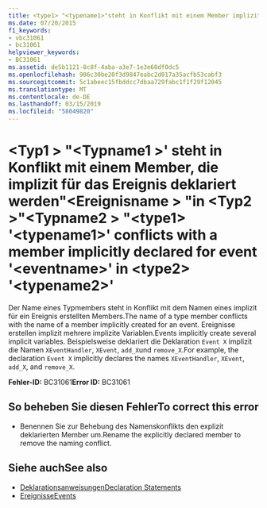 ```yaml
---
title: <type1> "<typename1>"steht in Konflikt mit einem Member implizit für das Ereignis deklariert"<eventname>" in <type2> "<typename2>"
ms.date: 07/20/2015
f1_keywords:
- vbc31061
- bc31061
helpviewer_keywords:
- BC31061
ms.assetid: de5b1121-8c8f-4aba-a3e7-1e3e60df0dc5
ms.openlocfilehash: 906c30be20f3d9847eabc2d017a35acfb53cabf3
ms.sourcegitcommit: 5c1abeec15fbddcc7dbaa729fabc1f1f29f12045
ms.translationtype: MT
ms.contentlocale: de-DE
ms.lasthandoff: 03/15/2019
ms.locfileid: "58049820"
---
```

# <a name="type1-typename1-conflicts-with-a-member-implicitly-declared-for-event-eventname-in-type2-typename2"></a><span data-ttu-id="2459e-102">\<Typ1 > "\<Typname1 >' steht in Konflikt mit einem Member, die implizit für das Ereignis deklariert werden"\<Ereignisname > "in \<Typ2 >"\<Typname2 > "</span><span class="sxs-lookup"><span data-stu-id="2459e-102">\<type1> '\<typename1>' conflicts with a member implicitly declared for event '\<eventname>' in \<type2> '\<typename2>'</span></span>
<span data-ttu-id="2459e-103">Der Name eines Typmembers steht in Konflikt mit dem Namen eines implizit für ein Ereignis erstellten Members.</span><span class="sxs-lookup"><span data-stu-id="2459e-103">The name of a type member conflicts with the name of a member implicitly created for an event.</span></span> <span data-ttu-id="2459e-104">Ereignisse erstellen implizit mehrere implizite Variablen.</span><span class="sxs-lookup"><span data-stu-id="2459e-104">Events implicitly create several implicit variables.</span></span> <span data-ttu-id="2459e-105">Beispielsweise deklariert die Deklaration `Event X` implizit die Namen `XEventHandler`, `XEvent`, `add_X`und `remove_X`.</span><span class="sxs-lookup"><span data-stu-id="2459e-105">For example, the declaration `Event X` implicitly declares the names `XEventHandler`, `XEvent`, `add_X`, and `remove_X`.</span></span>  
  
 <span data-ttu-id="2459e-106">**Fehler-ID:** BC31061</span><span class="sxs-lookup"><span data-stu-id="2459e-106">**Error ID:** BC31061</span></span>  
  
## <a name="to-correct-this-error"></a><span data-ttu-id="2459e-107">So beheben Sie diesen Fehler</span><span class="sxs-lookup"><span data-stu-id="2459e-107">To correct this error</span></span>  
  
-   <span data-ttu-id="2459e-108">Benennen Sie zur Behebung des Namenskonflikts den explizit deklarierten Member um.</span><span class="sxs-lookup"><span data-stu-id="2459e-108">Rename the explicitly declared member to remove the naming conflict.</span></span>  
  
## <a name="see-also"></a><span data-ttu-id="2459e-109">Siehe auch</span><span class="sxs-lookup"><span data-stu-id="2459e-109">See also</span></span>

- [<span data-ttu-id="2459e-110">Deklarationsanweisungen</span><span class="sxs-lookup"><span data-stu-id="2459e-110">Declaration Statements</span></span>](~/docs/visual-basic/programming-guide/language-features/statements.md#declaration-statements)
- [<span data-ttu-id="2459e-111">Ereignisse</span><span class="sxs-lookup"><span data-stu-id="2459e-111">Events</span></span>](../../visual-basic/programming-guide/language-features/events/index.md)

